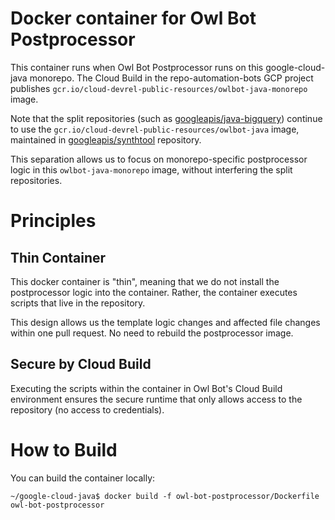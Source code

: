# Docker container for Owl Bot Postprocessor

This container runs when Owl Bot Postprocessor runs on this google-cloud-java
monorepo. The Cloud Build in the repo-automation-bots GCP project publishes
`gcr.io/cloud-devrel-public-resources/owlbot-java-monorepo` image.

Note that the split repositories (such as [googleapis/java-bigquery](
https://github.com/googleapis/java-bigquery)) continue to use the
`gcr.io/cloud-devrel-public-resources/owlbot-java` image, maintained in
[googleapis/synthtool](
https://github.com/googleapis/synthtool/tree/master/docker/owlbot/java)
repository.

This separation allows us to focus on monorepo-specific postprocessor logic in
this `owlbot-java-monorepo` image, without interfering the split repositories.

# Principles

## Thin Container
This docker container is "thin", meaning that we do not install the
postprocessor logic into the container. Rather, the container executes scripts
that live in the repository.

This design allows us the template logic changes and affected file changes
within one pull request. No need to rebuild the postprocessor image.

## Secure by Cloud Build

Executing the scripts within the container in Owl Bot's Cloud Build environment
ensures the secure runtime that only allows access to the repository
(no access to credentials).

# How to Build

You can build the container locally:

```
~/google-cloud-java$ docker build -f owl-bot-postprocessor/Dockerfile owl-bot-postprocessor
```

